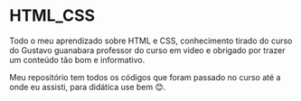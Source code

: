 # HTML_CSS
Todo o meu aprendizado sobre HTML e CSS,
conhecimento tirado do curso do Gustavo guanabara
professor do curso em video e obrigado
por trazer um conteúdo tão bom e informativo.


Meu repositório tem todos os códigos que foram passado
no curso até a onde eu assisti, para didática use bem
😊.
